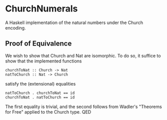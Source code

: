 # ChurchNumerals

A Haskell implementation of the natural numbers under the Church encoding. 

## Proof of Equivalence
We wish to show that Church and Nat are isomorphic. To do so, it suffice to show that the implemented functions
```
churchToNat :: Church -> Nat
natToChurch :: Nat -> Church
```
satisfy the (extensional) equalities
```
natToChurch . churchToNat == id
churchToNat . natToChurch == id
```
The first equality is trivial, and the second follows from Wadler's "Theorems for Free" applied to the Church type. QED
